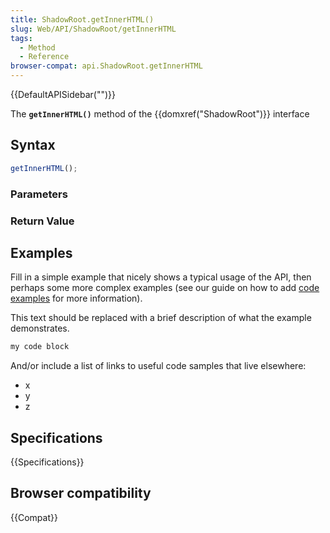 ```yaml
---
title: ShadowRoot.getInnerHTML()
slug: Web/API/ShadowRoot/getInnerHTML
tags:
  - Method
  - Reference
browser-compat: api.ShadowRoot.getInnerHTML
---
```

{{DefaultAPISidebar("")}}

The **`getInnerHTML()`** method of the {{domxref("ShadowRoot")}} interface 

## Syntax

```js
getInnerHTML();
```

### Parameters



### Return Value



## Examples

Fill in a simple example that nicely shows a typical usage of the API, then perhaps some more complex examples (see our guide on how to add [code examples](/en-US/docs/MDN/Contribute/Structures/Code_examples) for more information).

This text should be replaced with a brief description of what the example demonstrates.

```js
my code block
```

And/or include a list of links to useful code samples that live elsewhere:

*   x
*   y
*   z

## Specifications

{{Specifications}}

## Browser compatibility

{{Compat}}

